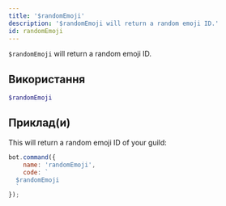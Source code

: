 ```yaml
---
title: '$randomEmoji'
description: '$randomEmoji will return a random emoji ID.'
id: randomEmoji
---
```


`$randomEmoji` will return a random emoji ID.

## Використання

```php
$randomEmoji
```

## Приклад(и)

This will return a random emoji ID of your guild:

```javascript
bot.command({
    name: 'randomEmoji',
    code: `
  $randomEmoji
  `
});
```
